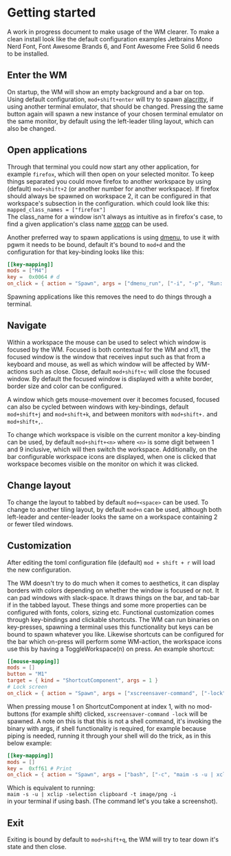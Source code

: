 # Getting started
A work in progress document to make usage of the WM clearer.
To make a clean install look like the default configuration examples 
Jetbrains Mono Nerd Font, Font Awesome Brands 6, and Font Awesome Free Solid 6 needs to be installed.

## Enter the WM
On startup, the WM will show an empty background and a bar on top.  
Using default configuration, `mod+shift+enter` will try to spawn [alacritty](https://github.com/alacritty/alacritty), 
if using another terminal emulator, that should be changed.
Pressing the same button again will spawn a new instance of your chosen terminal emulator on the same monitor,
by default using the left-leader tiling layout, which can also be changed.  

## Open applications
Through that terminal you could now start any other application, for example `firefox`, which will then
open on your selected monitor. To keep things separated you could move firefox to another workspace by using (default) 
`mod+shift+2` (or another number for another workspace). If firefox should always be spawned on workspace 2, 
it can be configured in that workspace's subsection in the configuration.
which could look like this:  
`mapped_class_names = ["firefox"]`  
The class_name for a window isn't always as intuitive as in firefox's case, to find a given application's class name
[xprop](https://www.x.org/releases/X11R7.5/doc/man/man1/xprop.1.html) can be used.

Another preferred way to spawn applications is using [dmenu](https://tools.suckless.org/dmenu/), to use it with pgwm 
it needs to be bound, default it's bound to `mod+d` and the configuration for that key-binding looks like this:
```toml
[[key-mapping]]
mods = ["M4"]
key =  0x0064 # d
on_click = { action = "Spawn", args = ["dmenu_run", ["-i", "-p", "Run: "]] }
```
Spawning applications like this removes the need to do things through a terminal.

## Navigate
Within a workspace the mouse can be used to select which window is focused by the WM. 
Focused is both contextual for the WM and x11, the focused window is the window that receives 
input such as that from a keyboard and mouse, as well as which window will be affected by WM-actions such as close.
Close, default `mod+shift+c` will close the focused window. By default the focused window is displayed with a white border, 
border size and color can be configured.

A window which gets mouse-movement over it becomes focused, focused can also be cycled between windows with key-bindings, 
default `mod+shift+j` and `mod+shift+k`, and between monitors with `mod+shift+.` and `mod+shift+,`.  

To change which workspace is visible on the current monitor a key-binding can be used, by default `mod+shift+<n>` where `<n>` is some digit between 
1 and 9 inclusive, which will then switch the workspace. Additionally, on the bar configurable workspace icons are displayed,
when one is clicked that workspace becomes visible on the monitor on which it was clicked.

## Change layout
To change the layout to tabbed by default `mod+<space>` can be used.
To change to another tiling layout, by default `mod+n` can be used, although both left-leader and center-leader 
looks the same on a workspace containing 2 or fewer tiled windows.

## Customization
After editing the toml configuration file (default) `mod + shift + r` will load the new configuration.  

The WM doesn't try to do much when it comes to aesthetics, it can display borders with colors depending on whether the 
window is focused or not. It can pad windows with slack-space. It draws things on the bar, and tab-bar if in the tabbed layout.
These things and some more properties can be configured with fonts, colors, sizing etc.
Functional customization comes through key-bindings and clickable shortcuts.
The WM can run binaries on key-presses, spawning a terminal uses this functionality but keys can be bound to 
spawn whatever you like. Likewise shortcuts can be configured for the bar which on-press will perform some WM-action, 
the workspace icons use this by having a ToggleWorkspace(n) on press. An example shortcut:
```toml
[[mouse-mapping]]
mods = []
button = "M1"
target = { kind = "ShortcutComponent", args = 1 }
# Lock screen
on_click = { action = "Spawn", args = ["xscreensaver-command", ["-lock"]]}
```
When pressing mouse 1 on ShortcutComponent at index 1, with no mod-buttons (for example shift) clicked, 
`xscreensaver-command -lock` will be spawned. 
A note on this is that this is not a shell command, it's invoking the binary with args, if shell functionality is required,
for example because piping is needed, running it through your shell will do the trick, as in this below example:
```toml
[[key-mapping]]
mods = []
key =  0xff61 # Print
on_click = { action = "Spawn", args = ["bash", ["-c", "maim -s -u | xclip -selection clipboard -t image/png -i"]] }
```
Which is equivalent to running:  
`maim -s -u | xclip -selection clipboard -t image/png -i`  
in your terminal if using bash. (The command let's you take a screenshot).


## Exit
Exiting is bound by default to `mod+shift+q`, the WM will try to tear down it's state and then close.
